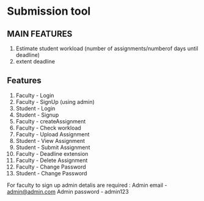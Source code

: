 # Submission tool

## MAIN FEATURES
1) Estimate student workload (number of assignments/numberof days until deadline)
2) extent deadline
## Features
1) Faculty - Login
2) Faculty - SignUp (using admin)
3) Student - Login
4) Student - Signup
5) Faculty - createAssignment
6) Faculty - Check workload
7) Faculty - Upload Assignment
8) Student - View Assignment
9) Student - Submit Assignment
10) Faculty - Deadline extension
11) Faculty - Delete Assignment
12) Faculty - Change Password
13) Student - Change Password 

For faculty to sign up admin detalis are required :
  Admin email - admin@admin.com
  Admin password - admin123
